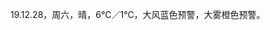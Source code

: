 <link href="../../css/style.css" rel="stylesheet" type="text/css" />

<span class="fzzy">19.12.28，周六，晴，6℃／1℃，大风蓝色预警，大雾橙色预警。

